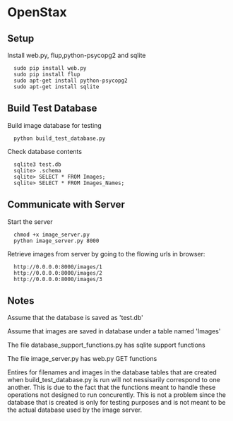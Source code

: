 OpenStax
========


Setup
--------

Install web.py, flup,python-psycopg2 and sqlite

      sudo pip install web.py
      sudo pip install flup
      sudo apt-get install python-psycopg2
      sudo apt-get install sqlite
      
<!---And run chmod +x code.py to make it executable.-->
Build Test Database
--------

Build image database for testing

      python build_test_database.py
      
Check database contents

      sqlite3 test.db
      sqlite> .schema
      sqlite> SELECT * FROM Images;
      sqlite> SELECT * FROM Images_Names;


Communicate with Server
--------

Start the server

      chmod +x image_server.py
      python image_server.py 8000

Retrieve images from server by going to the flowing urls in browser:

      http://0.0.0.0:8000/images/1
      http://0.0.0.0:8000/images/2
      http://0.0.0.0:8000/images/3

Notes
--------

Assume that the database is saved as 'test.db'

Assume that images are saved in database under a table named 'Images'

The file database_support_functions.py has sqlite support functions

The file image_server.py has web.py GET functions

Entires for filenames and images in the database tables that are created when build_test_database.py is run will not nessisarily correspond to one another.  This is due to the fact that the functions meant to handle these operations not designed to run concurently. This is not a problem since the database that is created is only for testing purposes  and is not meant to be the actual database used by the image server. 

